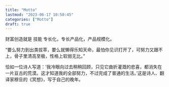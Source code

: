 ```yaml
---
title: "Motto"
lastmod: "2023-06-17 10:50:45"
categories: ["Motto"]
draft: true
---
```


财富创造就是 技能 专长化，专长产品化，产品规模化。

“要么努力到出类拔萃，要么就懒得乐知天命，最怕你见识打开了，可努力又跟不上，骨子里清高至极，性格上软弱无比。”

恰如一位诗人写道：‘我冷眼向过去稍稍回顾，只见它曲折灌溉的悲喜，都消失在一片亘古的荒漠。这才知道我的全部努力，不过完成了普通的生活。’这是诗人、翻译家穆旦的《冥想》，写于自己的晚年。